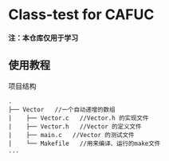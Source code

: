 # Class-test for CAFUC

**注：本仓库仅用于学习**

## 使用教程



项目结构

```shell
.
├── Vector   //一个自动递增的数组
|    ├── Vector.c   //Vector.h 的实现文件
|    ├── Vector.h   //Vector 的定义文件
|    ├── main.c   //Vector 的测试文件
|    └── Makefile   //用来编译、运行的make文件
...
```
